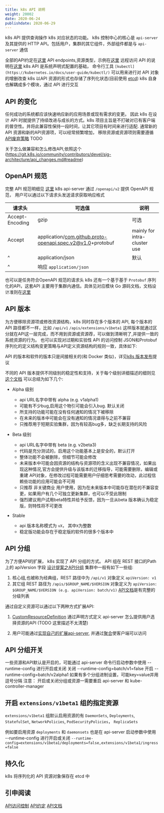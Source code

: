 ```yaml
---
title: k8s API 说明
weight: 20002
date: 2020-06-24
publishdate: 2020-06-29
---
```


k8s API 提供查询操作 k8s 对应状态的功能。 k8s 控制中心的核心是 `api-server` 及其提供的 HTTP API。包括用户，集群的其它组件，外部组件都是与 `api-server` 通信

全部的API约定在[这里](https://git.k8s.io/community/contributors/devel/api-conventions.md)
API endpoints,资源类型，示例在[这里](https://kubernetes.io/docs/reference)
远程访问 API 的说明在[这里](https://kubernetes.io/docs/admin/accessing-the-api)
k8s API 是系统声明式配置的基础， 命令行工具 `[kubectl](https://kubernetes.io/docs/user-guide/kubectl/)` 可以用来进行对 API 对象的增删改查
k8s 以API 资源的形式也存储了序列化状态(目前使用 [etcd](https://coreos.com/docs/distributed-configuration/getting-started-with-etcd/))
k8s 自身也解耦成多个模块，通过 API 进行交互

## API 的变化

任何成功的系统都应该快速响应新的应用场景或现有需求的变更。 因此 k8s 在设计 API 时就提供了持续改进与成长的方式。k8s 项目主旨是不打破对已有客户端的普空性。并将此兼容性保持一段时间，让其它项目有时间来进行适配.
通常新的API 资源和新的API资源项，可以经常频繁增加， 移除资源或资源项则需要遵循 [API废弃策略](https://kubernetes.io/docs/reference/using-api/deprecation-policy/) TODO

关于怎么做兼容和怎么修改API,依照这个(https://git.k8s.io/community/contributors/devel/sig-architecture/api_changes.md#readme)


## OpenAPI 规范

完整 API 规范明细见 [这里](https://www.openapis.org/)
k8s api-server 通过 `/openapi/v2` 提供 OpenAPI 规范， 用户可以通过以下请求头发送请求获取响应格式

|请求头                      | 可选值                                                      | 说明
|---------------------------|------------------------------------------------------------|-
|Accept-Encoding            |gzip                                                        | 可选
|Accept                     |application/com.github.proto-openapi.spec.v2@v1.0+protobuf  |  mainly for intra-cluster use   
|^                          |application/json                                            |  默认
|^                          | 响应 `application/json`                                     |

也可以是任务符合OpenAPI 规范的请求头
k8s 还有一个基于基于 `Protobuf` 序列化的API，这套API 主要用于集群内通信。具体见对应模块 Go 源码文档，文档设计准则在[这里](https://github.com/kubernetes/community/blob/master/contributors/design-proposals/api-machinery/protobuf.md)

## API 版本

为方便移除资源项或修改资源结构，k8s 同时存在多个版本的 API, 每个版本的 API 路径都不一样，比如 `/api/v1` `/apis/extensions/v1beta1`
这样版本就通过区分就在API这一层完成，而不用到资源或资源荐，可以做到清晰明了,并提供一致的系统资源的行为。
也可以实现对过期和实验性 API 的访问控制
JSON和Protobuf序列化的定义结构变更策略与API定义资源结构的规则一致，具体如下:

API 的版本和软件的版本只是间接相关的(和 Docker 类似)，详见[k8s 版本发布](https://git.k8s.io/community/contributors/design-proposals/release/versioning.md)提议

不同的 API 版本提供不同级别的稳定性和支持，关于每个级别详细描述的细则见[这个文档](https://git.k8s.io/community/contributors/devel/sig-architecture/api_changes.md#alpha-beta-and-stable-versions)
可以总结为如下几个:

- Alpha 级别
  - api URL名字中带有 alpha (e.g. v1alpha1)
  - 可能有不少bug,启用这个物引可能会引入bug. 默认关闭
  - 所支持的功能可能在没有任何通知的情况下被移除
  - 在未来的版本中可能会在没有通知的情况谱得与之前不兼容
  - 只推荐用于短期实验集群，因为有较高bug多，缺乏长期支持的风险

- Beta 级别
  - api URL名字中带有 beta (e.g. v2beta3)
  - 代码是充分测试的，启用这个功能基本上是安全的，默认打开
  - 整体功能不会被删除，但细节可能会修改
  - 未来版本中可能会因资源的结构与资源项的含义出现不兼容情况，如果出现这种情况,官方会提供升级与该版本的迁移指导，可能需要删除，编辑或重建 API对象，在修改过程可能需要用户仔细思考需要的改动，此过程信赖些功能的应用可能会不可用
  - 只推荐 非关键商业 用户使用，因为在未来版本中可能存在潜在的不兼容变更，如果用户有几个可独立更新集群，也可以不受此限制
  - 强烈建议用户试用beta特性并给予反馈，因为一旦从beta 版本确认为稳定版，则特性将不可更改

- Stable
  - api 版本名称模式为 `vX`， 其中`X`为整数
  - 稳定版功能会存在于稳定版的软件的很多个版本中

## API 分组

为了方便API的扩展， k8s 实现了 API 分组的方式。 API 组在 REST 接口的Path 上的 apiVersion 字段
[设计提案之API分组](https://git.k8s.io/community/contributors/design-proposals/api-machinery/api-group.md)
集群中一般有如下一些组:

1. 核心组,也被称为经典组，REST 路径中为 `/api/v1` 对象定义 `apiVersion: v1`
2. 其它组 REST 路径为 `/apis/$GROUP_NAME/$VERSION` 对象定义为 `apiVersion: $GROUP_NAME/$VERSION (e.g. apiVersion: batch/v1)` [API文档](https://kubernetes.io/docs/reference/kubernetes-api/)是有完整的分级列表

通过自定义资源可以通过以下两种方式扩展API:

1. [CustomResourceDefinition](https://kubernetes.io/docs/tasks/extend-kubernetes/custom-resources/custom-resource-definitions/) 通过声明方式定义 api-server 怎么提供用户选择资源的API (TODO 这里描述不太清楚)

2. 用户可能通过[实现自己的扩展api-server](https://kubernetes.io/docs/tasks/extend-kubernetes/setup-extension-api-server/), 并通过[聚合](https://kubernetes.io/docs/tasks/extend-kubernetes/configure-aggregation-layer/)使客户端可以访问

## API 分组开关

一些资源和API默认是开启的，可能通过 api-server 命令行启动参数中使用 --runtime-config 进行开启或关闭
关闭 --runtime-config=batch/v1=false
开启 --runtime-config=batch/v2alpha1
如果有多个分组进制设置，可能key=value并用逗号分隔
注意： 开启或关闭分组或资源一需要重启 api-server 和 kube-controller-manager

## 开启 `extensions/v1beta1` 组的指定资源

`extensions/v1beta1` 组默认启用资源的有 `DaemonSets`, `Deployments`, `StatefulSet`, `NetworkPolicies`, `PodSecurityPolicies`， `ReplicaSets`

例如要启用资源 `deployments` 和 `daemonsets`
也是在 api-server 启动参数中使用 --runtime-config 进行开启或关闭
`--runtime-config=extensions/v1beta1/deployments=false,extensions/v1beta1/ingress=false`

## 持久化

k8s 将序列化的 API 资源对象保存在 etcd 中

## 引申阅读

[API访问控制](https://kubernetes.io/docs/reference/access-authn-authz/controlling-access/)
[API约定](https://git.k8s.io/community/contributors/devel/sig-architecture/api-conventions.md#api-conventions)
[API文档](https://kubernetes.io/docs/reference/kubernetes-api/)
